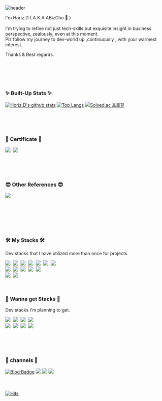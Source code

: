 ![header](https://capsule-render.vercel.app/api?type=waving&color=0:12c2e9,50:c471ed,80:f7797d&height=150&section=header&text=Hi!%20It's%20me%20Horiz.D!&fontSize=30&fontColor=ffffff&fontAlignY=35)

I'm Horiz.D ( A.K.A ABizCho 🌰 ) <br><br>
I'm trying to refine not just tech-skills but exquisite insight in business perspective, zealously, even at this moment. <br>
Plz follow my journey to dev-world up ,continuously , with your warmest interest.

Thanks & Best regards.
<br><br>





## 
<br><br>

### ✨ Built-Up Stats ✨

[![Horiz.D's github stats](https://github-readme-stats.vercel.app/api?username=YebinKim&count_private=true&custom_title=Horiz.D's&nbsp;github&nbsp;👀&bg_color=30,92a8d1,f7cac9&title_color=fff&text_color=fff)](https://github.com/anuraghazra/github-readme-stats)
[![Top Langs](https://github-readme-stats.vercel.app/api/top-langs/?username=ABizCho&layout=compact&custom_title=My&nbsp;Language&nbsp;⌨️&bg_color=30,f7cac9,92a8d1&title_color=fff&text_color=fff)](https://github.com/anuraghazra/github-readme-stats) [![Solved.ac
프로필](http://mazassumnida.wtf/api/v2/generate_badge?boj=he1236)](https://solved.ac/he1236)

<br><br><br>



### 📜 Certificate 📜
<p>
   <a href="https://ifh.cc/g/MjfMoi.jpg"><img src="https://ifh.cc/g/Zo4oMU.png"/></a>&nbsp
   <a href="https://ifh.cc/g/j8vyOc.jpg"><img src="https://ifh.cc/g/cz828G.png"/></a>&nbsp
</p>
<br><br><br>
   
### 😎 Other References 😎
<p>
   <a href="https://github.com/ABizCho/Baekjoon/blob/main/solved.md"><img src="https://ifh.cc/g/eHKFKJ.png"/></a>
<br><br><br>
</p>
<br><br><br>


### 🛠 My Stacks 🛠
Dev stacks that I have utilized more than once for projects.
<br>
<p>
  <img src="https://img.shields.io/badge/Python-3766AB?style=flat-square&logo=Python&logoColor=white"/></a>&nbsp
  <img src="https://img.shields.io/badge/R-276DC3?style=flat-square&logo=R&logoColor=white"/></a>&nbsp
  <img src="https://img.shields.io/badge/TensorFlow-FF6F00?style=flat-square&logo=TensorFlow&logoColor=white"/></a>&nbsp
  <img src="https://img.shields.io/badge/Tableau-E97627?style=flat-square&logo=Tableau&logoColor=white"/></a>&nbsp
  <img src="https://img.shields.io/badge/Java-007396?style=flat-square&logo=Java&logoColor=white"/></a>&nbsp 
  <img src="https://img.shields.io/badge/C++-00599C?style=flat-square&logo=C%2B%2B&logoColor=white"/></a>&nbsp 
  <img src="https://img.shields.io/badge/C-A8B9CC?style=flat-square&logo=C&logoColor=white"/></a>&nbsp
  <br>
   <img src="https://img.shields.io/badge/React-61DAFB?style=flat-square&logo=React&logoColor=white"/></a>&nbsp
  <img src="https://img.shields.io/badge/npm-CB3837?style=flat-square&logo=npm&logoColor=white"/></a>&nbsp
  <img src="https://img.shields.io/badge/HTML5-E34F26?style=flat-square&logo=HTML5&logoColor=white"/></a>&nbsp 
  <img src="https://img.shields.io/badge/Css3-1572B6?style=flat-square&logo=Css3&logoColor=white"/></a>&nbsp 
  <img src="https://img.shields.io/badge/Javascript-ffb13b?style=flat-square&logo=javascript&logoColor=white"/></a>&nbsp 
  <br>
  <img src="https://img.shields.io/badge/Mysql-E6B91E?style=flat-square&logo=MySql&logoColor=white"/></a>&nbsp
  <img src="https://img.shields.io/badge/Oracle-F80000?style=flat-square&logo=Oracle&logoColor=white"/></a>&nbsp
</p>
<!--<img src="https://img.shields.io/badge/심플아이콘이름-코드?style=flat-square&logo=아이콘이름&logoColor=white"/></a>&nbsp   -->

<!--https://simpleicons.org/ -심플아이콘-->


<br>

### 🦄 Wanna get Stacks 🦄
Dev stacks I'm planning to get.
<br>
<p>
  <img src="https://img.shields.io/badge/Go-11B48A?style=flat-square&logo=Go&logoColor=white"/></a>&nbsp
  <img src="https://img.shields.io/badge/Flutter-02569B?style=flat-square&logo=Flutter&logoColor=white"/></a>&nbsp
  <img src="https://img.shields.io/badge/Django-092E20?style=flat-square&logo=Django&logoColor=white"/></a>&nbsp 
  <img src="https://img.shields.io/badge/aws-333664?style=flat-square&logo=amazon-aws&logoColor=white"/></a>&nbsp
  <br>
  <img src="https://img.shields.io/badge/docker-2496ED?style=flat-square&logo=docker&logoColor=white"/></a>&nbsp
  <img src="https://img.shields.io/badge/linux Containers-333333?style=flat-square&logo=linux Containers&logoColor=white"/></a>&nbsp
  <img src="https://img.shields.io/badge/mongoDB-47A248?style=flat-square&logo=mongoDB&logoColor=white"/></a>&nbsp
  <img src="https://img.shields.io/badge/Socket.io-010101?style=flat-square&logo=Socket.io&logoColor=white"/></a>&nbsp
</p>

<br><br><br>

### 🚝 channels 🚝
[![Blog Badge](https://img.shields.io/badge/-Blog-92a8d1?logo=naver&logoColor=white&link=https://blog.naver.com/he12569)](https://blog.naver.com/he12569)
<a href="https://velog.io/@he1256"><img src="https://img.shields.io/badge/Tech%20Blog-11B48A?style=flat-square&logo=Vimeo&logoColor=white&link=https://velog.io/@he1256"/></a>
<a href="https://www.instagram.com/horiz.d/"><img src="https://img.shields.io/badge/Instagram-E4405F?style=flat-square&logo=Instagram&logoColor=white&link=https://www.instagram.com/horiz.d/"/></a>  <a href="mailto:he1236@ajou.ac.kr"><img src="https://img.shields.io/badge/Gmail-d14836?style=flat-square&logo=Gmail&logoColor=white&link=he1236@ajou.ac.kr"/></a>
<br><br><br><br>
[![Hits](https://hits.seeyoufarm.com/api/count/incr/badge.svg?url=https%3A%2F%2Fgithub.com%2FABizCho&count_bg=%2379C83D&title_bg=%23555555&icon=&icon_color=%23E7E7E7&title=hits&edge_flat=false)](https://hits.seeyoufarm.com)



